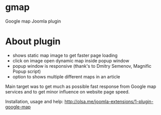 # gmap
Google map Joomla plugin

# About plugin

* shows static map image to get faster page loading
* click on image open dynamic map inside popup window
* popup window is responsive (thank's to Dmitry Semenov, Magnific Popup script)
* option to shows multiple different maps in an article

Main target was to get much as possible fast response from Google map services and to get minor influence on website page speed.

Installation, usage and help: http://olsa.me/joomla-extensions/1-plugin-google-map

